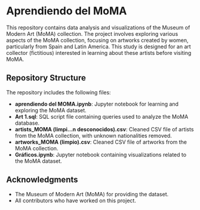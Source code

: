  <h1>Aprendiendo del MoMA</h1>
    <p>This repository contains data analysis and visualizations of the Museum of Modern Art (MoMA) collection. The project involves exploring various aspects of the MoMA collection, focusing on artworks created by women, particularly from Spain and Latin America. This study is designed for an art collector (fictitious) interested in learning about these artists before visiting MoMA.</p>

<h2>Repository Structure</h2>
    <p>The repository includes the following files:</p>
    <ul>
        <li><strong>aprendiendo del MOMA.ipynb</strong>: Jupyter notebook for learning and exploring the MoMA dataset.</li>
        <li><strong>Art 1.sql</strong>: SQL script file containing queries used to analyze the MoMA database.</li>
        <li><strong>artists_MOMA (limpi...n desconocidos).csv</strong>: Cleaned CSV file of artists from the MoMA collection, with unknown nationalities removed.</li>
        <li><strong>artworks_MOMA (limpio).csv</strong>: Cleaned CSV file of artworks from the MoMA collection.</li>
        <li><strong>Gráficos.ipynb</strong>: Jupyter notebook containing visualizations related to the MoMA dataset.</li>
    </ul>

<h2>Acknowledgments</h2>
    <ul>
        <li>The Museum of Modern Art (MoMA) for providing the dataset.</li>
        <li>All contributors who have worked on this project.</li>
    </ul>
